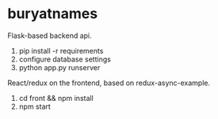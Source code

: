 buryatnames
===========

Flask-based backend api.

1. pip install -r requirements
2. configure database settings
3. python app.py runserver

React/redux on the frontend, based on redux-async-example.

1. cd front && npm install
2. npm start
